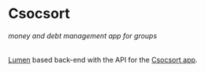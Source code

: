 # Csocsort 
###### money and debt management app for groups



[Lumen](https://lumen.laravel.com/) based back-end with the API for the [Csocsort app](https://github.com/machiato32/csocsort_szamla).
